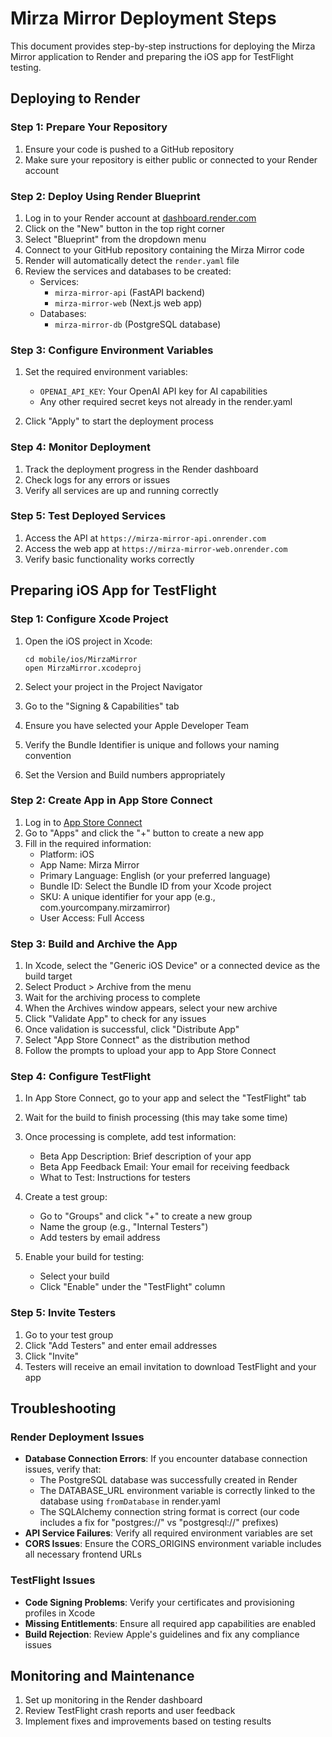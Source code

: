 # Mirza Mirror Deployment Steps

This document provides step-by-step instructions for deploying the Mirza Mirror application to Render and preparing the iOS app for TestFlight testing.

## Deploying to Render

### Step 1: Prepare Your Repository

1. Ensure your code is pushed to a GitHub repository
2. Make sure your repository is either public or connected to your Render account

### Step 2: Deploy Using Render Blueprint

1. Log in to your Render account at [dashboard.render.com](https://dashboard.render.com)
2. Click on the "New" button in the top right corner
3. Select "Blueprint" from the dropdown menu
4. Connect to your GitHub repository containing the Mirza Mirror code
5. Render will automatically detect the `render.yaml` file
6. Review the services and databases to be created:
   - Services:
     - `mirza-mirror-api` (FastAPI backend)
     - `mirza-mirror-web` (Next.js web app)
   - Databases:
     - `mirza-mirror-db` (PostgreSQL database)

### Step 3: Configure Environment Variables

1. Set the required environment variables:
   - `OPENAI_API_KEY`: Your OpenAI API key for AI capabilities
   - Any other required secret keys not already in the render.yaml

2. Click "Apply" to start the deployment process

### Step 4: Monitor Deployment

1. Track the deployment progress in the Render dashboard
2. Check logs for any errors or issues
3. Verify all services are up and running correctly

### Step 5: Test Deployed Services

1. Access the API at `https://mirza-mirror-api.onrender.com`
2. Access the web app at `https://mirza-mirror-web.onrender.com`
3. Verify basic functionality works correctly

## Preparing iOS App for TestFlight

### Step 1: Configure Xcode Project

1. Open the iOS project in Xcode:
   ```
   cd mobile/ios/MirzaMirror
   open MirzaMirror.xcodeproj
   ```

2. Select your project in the Project Navigator
3. Go to the "Signing & Capabilities" tab
4. Ensure you have selected your Apple Developer Team
5. Verify the Bundle Identifier is unique and follows your naming convention
6. Set the Version and Build numbers appropriately

### Step 2: Create App in App Store Connect

1. Log in to [App Store Connect](https://appstoreconnect.apple.com)
2. Go to "Apps" and click the "+" button to create a new app
3. Fill in the required information:
   - Platform: iOS
   - App Name: Mirza Mirror
   - Primary Language: English (or your preferred language)
   - Bundle ID: Select the Bundle ID from your Xcode project
   - SKU: A unique identifier for your app (e.g., com.yourcompany.mirzamirror)
   - User Access: Full Access

### Step 3: Build and Archive the App

1. In Xcode, select the "Generic iOS Device" or a connected device as the build target
2. Select Product > Archive from the menu
3. Wait for the archiving process to complete
4. When the Archives window appears, select your new archive
5. Click "Validate App" to check for any issues
6. Once validation is successful, click "Distribute App"
7. Select "App Store Connect" as the distribution method
8. Follow the prompts to upload your app to App Store Connect

### Step 4: Configure TestFlight

1. In App Store Connect, go to your app and select the "TestFlight" tab
2. Wait for the build to finish processing (this may take some time)
3. Once processing is complete, add test information:
   - Beta App Description: Brief description of your app
   - Beta App Feedback Email: Your email for receiving feedback
   - What to Test: Instructions for testers

4. Create a test group:
   - Go to "Groups" and click "+" to create a new group
   - Name the group (e.g., "Internal Testers")
   - Add testers by email address

5. Enable your build for testing:
   - Select your build
   - Click "Enable" under the "TestFlight" column

### Step 5: Invite Testers

1. Go to your test group
2. Click "Add Testers" and enter email addresses
3. Click "Invite"
4. Testers will receive an email invitation to download TestFlight and your app

## Troubleshooting

### Render Deployment Issues

- **Database Connection Errors**: If you encounter database connection issues, verify that:
  - The PostgreSQL database was successfully created in Render
  - The DATABASE_URL environment variable is correctly linked to the database using `fromDatabase` in render.yaml
  - The SQLAlchemy connection string format is correct (our code includes a fix for "postgres://" vs "postgresql://" prefixes)
- **API Service Failures**: Verify all required environment variables are set
- **CORS Issues**: Ensure the CORS_ORIGINS environment variable includes all necessary frontend URLs

### TestFlight Issues

- **Code Signing Problems**: Verify your certificates and provisioning profiles in Xcode
- **Missing Entitlements**: Ensure all required app capabilities are enabled
- **Build Rejection**: Review Apple's guidelines and fix any compliance issues

## Monitoring and Maintenance

1. Set up monitoring in the Render dashboard
2. Review TestFlight crash reports and user feedback
3. Implement fixes and improvements based on testing results